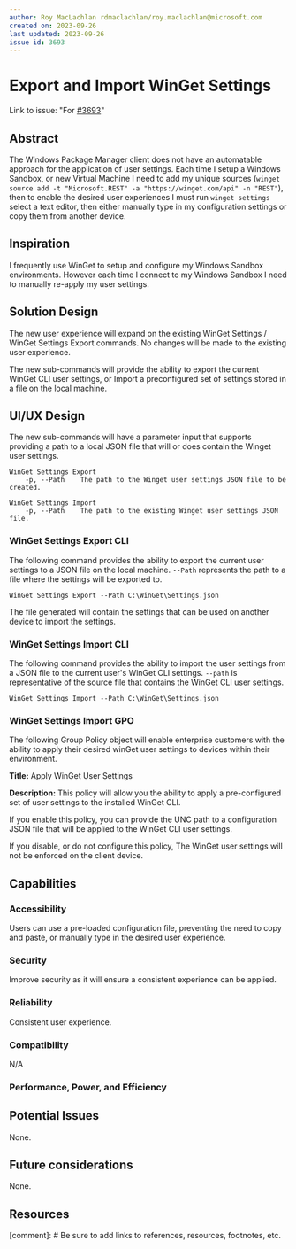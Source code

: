 ```yaml
---
author: Roy MacLachlan rdmaclachlan/roy.maclachlan@microsoft.com
created on: 2023-09-26
last updated: 2023-09-26
issue id: 3693
---
```


# Export and Import WinGet Settings

Link to issue: "For [#3693](https://github.com/microsoft/winget-cli/issues/3693)"

## Abstract

The Windows Package Manager client does not have an automatable approach for the application of user settings. Each time I setup a Windows Sandbox, or new Virtual Machine I need to add my unique sources (`winget source add -t "Microsoft.REST" -a "https://winget.com/api" -n "REST"`), then to enable the desired user experiences I must run `winget settings` select a text editor, then either manually type in my configuration settings or copy them from another device.


## Inspiration

I frequently use WinGet to setup and configure my Windows Sandbox environments. However each time I connect to my Windows Sandbox I need to manually re-apply my user settings. 

## Solution Design

The new user experience will expand on the existing WinGet Settings / WinGet Settings Export commands. No changes will be made to the existing user experience.

The new sub-commands will provide the ability to export the current WinGet CLI user settings, or Import a preconfigured set of settings stored in a file on the local machine.

## UI/UX Design

The new sub-commands will have a parameter input that supports providing a path to a local JSON file that will or does contain the Winget user settings.

```
WinGet Settings Export
    -p, --Path    The path to the Winget user settings JSON file to be created.
```

```
WinGet Settings Import
    -p, --Path    The path to the existing Winget user settings JSON file.
```

### WinGet Settings Export CLI

The following command provides the ability to export the current user settings to a JSON file on the local machine. `--Path` represents the path to a file where the settings will be exported to.

`WinGet Settings Export --Path C:\WinGet\Settings.json`

The file generated will contain the settings that can be used on another device to import the settings.

### WinGet Settings Import CLI

The following command provides the ability to import the user settings from a JSON file to the current user's WinGet CLI settings. `--path` is representative of the source file that contains the WinGet CLI user settings.

`WinGet Settings Import --Path C:\WinGet\Settings.json`

### WinGet Settings Import GPO

The following Group Policy object will enable enterprise customers with the ability to apply their desired winGet user settings to devices within their environment.

**Title:** Apply WinGet User Settings

**Description:** This policy will allow you the ability to apply a pre-configured set of user settings to the installed WinGet CLI.

If you enable this policy, you can provide the UNC path to a configuration JSON file that will be applied to the WinGet CLI user settings.

If you disable, or do not configure this policy, The WinGet user settings will not be enforced on the client device.

## Capabilities

### Accessibility

Users can use a pre-loaded configuration file, preventing the need to copy and paste, or manually type in the desired user experience.

### Security

Improve security as it will ensure a consistent experience can be applied.

### Reliability

Consistent user experience.

### Compatibility

N/A

### Performance, Power, and Efficiency

## Potential Issues

None.

## Future considerations

None.

## Resources

[comment]: # Be sure to add links to references, resources, footnotes, etc.
